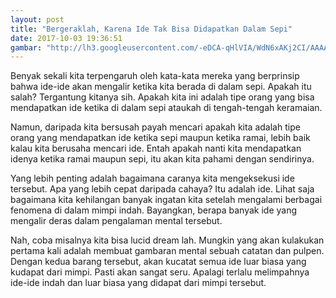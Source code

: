 ```yaml
---
layout: post
title: "Bergeraklah, Karena Ide Tak Bisa Didapatkan Dalam Sepi"
date: 2017-10-03 19:36:51
gambar: "http://lh3.googleusercontent.com/-eDCA-qHlVIA/WdN6xAKj2CI/AAAAAAAACYI/Id5CBOXLDTcWp8Ccd8qurBduqzdUtzS8gCLcBGAs/h120/commission__running_from_the_rain_by_rtil-d5uv008.png.jpeg"
---
```


Benyak sekali kita terpengaruh oleh kata-kata mereka yang berprinsip bahwa ide-ide akan mengalir ketika kita berada di dalam sepi. Apakah itu salah? Tergantung kitanya sih. Apakah kita ini adalah tipe orang yang bisa mendapatkan ide ketika di dalam sepi ataukah di tengah-tengah keramaian.

Namun, daripada kita bersusah payah mencari apakah kita adalah tipe orang yang mendapatkan ide ketika sepi maupun ketika ramai, lebih baik kalau kita berusaha mencari ide. Entah apakah nanti kita mendapatkan idenya ketika ramai maupun sepi, itu akan kita pahami dengan sendirinya.

Yang lebih penting adalah bagaimana caranya kita mengeksekusi ide tersebut. Apa yang lebih cepat daripada cahaya? Itu adalah ide. Lihat saja bagaimana kita kehilangan banyak ingatan kita setelah mengalami berbagai fenomena di dalam mimpi indah. Bayangkan, berapa banyak ide yang mengalir deras dalam pengalaman mental tersebut.

Nah, coba misalnya kita bisa lucid dream lah. Mungkin yang akan kulakukan pertama kali adalah membuat gambaran mental sebuah catatan dan pulpen. Dengan kedua barang tersebut, akan kucatat semua ide luar biasa yang kudapat dari mimpi. Pasti akan sangat seru. Apalagi terlalu melimpahnya ide-ide indah dan luar biasa yang didapat dari mimpi tersebut.